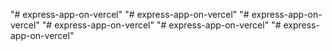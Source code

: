 "# express-app-on-vercel" 
"# express-app-on-vercel" 
"# express-app-on-vercel" 
"# express-app-on-vercel" 
"# express-app-on-vercel" 
"# express-app-on-vercel" 
